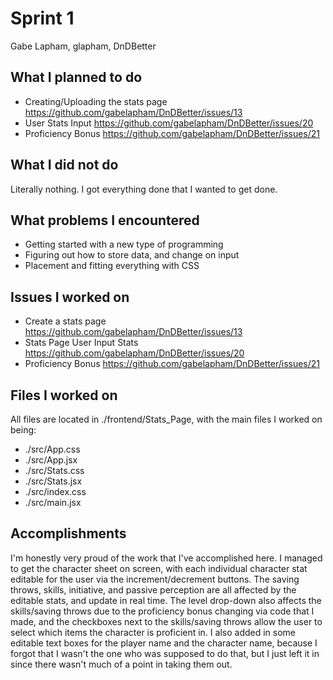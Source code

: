 # Sprint 1
Gabe Lapham, glapham, DnDBetter

## What I planned to do
- Creating/Uploading the stats page https://github.com/gabelapham/DnDBetter/issues/13
- User Stats Input https://github.com/gabelapham/DnDBetter/issues/20
- Proficiency Bonus https://github.com/gabelapham/DnDBetter/issues/21

## What I did not do
Literally nothing. I got everything done that I wanted to get done.

## What problems I encountered
- Getting started with a new type of programming
- Figuring out how to store data, and change on input
- Placement and fitting everything with CSS

## Issues I worked on
- Create a stats page https://github.com/gabelapham/DnDBetter/issues/13
- Stats Page User Input Stats https://github.com/gabelapham/DnDBetter/issues/20
- Proficiency Bonus https://github.com/gabelapham/DnDBetter/issues/21

## Files I worked on
All files are located in ./frontend/Stats_Page, with the main files I worked on being:
- ./src/App.css
- ./src/App.jsx
- ./src/Stats.css
- ./src/Stats.jsx
- ./src/index.css
- ./src/main.jsx

## Accomplishments
I'm honestly very proud of the work that I've accomplished here. I managed to get the character sheet on screen, with each individual character stat editable for
the user via the increment/decrement buttons. The saving throws, skills, initiative, and passive perception are all affected by the editable stats, and update
in real time. The level drop-down also affects the skills/saving throws due to the proficiency bonus changing via code that I made, and the checkboxes next to the
skills/saving throws allow the user to select which items the character is proficient in. I also added in some editable text boxes for the player name and the
character name, because I forgot that I wasn't the one who was supposed to do that, but I just left it in since there wasn't much of a point in taking them out.
